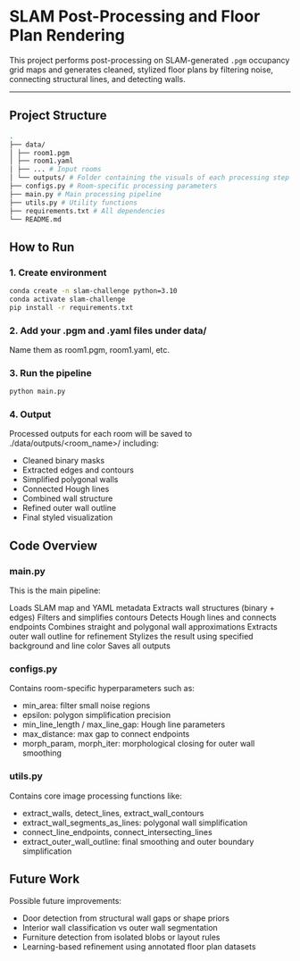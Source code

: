 # SLAM Post-Processing and Floor Plan Rendering

This project performs post-processing on SLAM-generated `.pgm` occupancy grid maps and generates cleaned, stylized floor plans by filtering noise, connecting structural lines, and detecting walls.

---

## Project Structure

```bash
. 
├── data/ 
│ ├── room1.pgm 
│ ├── room1.yaml 
│ ├── ... # Input rooms 
│ └── outputs/ # Folder containing the visuals of each processing step and final outcome of 3 rooms
├── configs.py # Room-specific processing parameters 
├── main.py # Main processing pipeline 
├── utils.py # Utility functions 
├── requirements.txt # All dependencies 
└── README.md
```

## How to Run

### 1. Create environment

```bash
conda create -n slam-challenge python=3.10
conda activate slam-challenge
pip install -r requirements.txt
```

### 2. Add your .pgm and .yaml files under data/

Name them as room1.pgm, room1.yaml, etc.

### 3. Run the pipeline

```bash
python main.py
```

### 4. Output
Processed outputs for each room will be saved to ./data/outputs/<room_name>/ including:

- Cleaned binary masks
- Extracted edges and contours
- Simplified polygonal walls
- Connected Hough lines
- Combined wall structure
- Refined outer wall outline
- Final styled visualization

## Code Overview

### main.py

This is the main pipeline:

Loads SLAM map and YAML metadata
Extracts wall structures (binary + edges)
Filters and simplifies contours
Detects Hough lines and connects endpoints
Combines straight and polygonal wall approximations
Extracts outer wall outline for refinement
Stylizes the result using specified background and line color
Saves all outputs

### configs.py

Contains room-specific hyperparameters such as:

- min_area: filter small noise regions
- epsilon: polygon simplification precision
- min_line_length / max_line_gap: Hough line parameters
- max_distance: max gap to connect endpoints
- morph_param, morph_iter: morphological closing for outer wall smoothing

### utils.py

Contains core image processing functions like:

- extract_walls, detect_lines, extract_wall_contours
- extract_wall_segments_as_lines: polygonal wall simplification
- connect_line_endpoints, connect_intersecting_lines
- extract_outer_wall_outline: final smoothing and outer boundary simplification

## Future Work

Possible future improvements:

- Door detection from structural wall gaps or shape priors
- Interior wall classification vs outer wall segmentation
- Furniture detection from isolated blobs or layout rules
- Learning-based refinement using annotated floor plan datasets